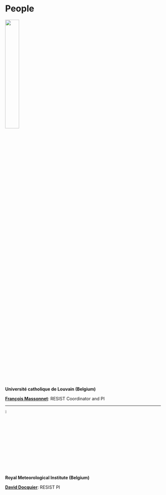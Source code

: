 # People

<img src="https://resist-impuls.github.io/docs/assets/logo_UCLouvain_format_jpg_RVB.jpg" height="30%" width="30%"> 

**Université catholique de Louvain (Belgium)**

[**François Massonnet**](https://www.elic.ucl.ac.be/modx/index.php?id=73): RESIST Coordinator and PI

-----

<img src="https://resist-impuls.github.io/docs/assets/logo_rmicolor.png" height="5%" width="5%"> 

**Royal Meteorological Institute (Belgium)**

[**David Docquier**](https://sites.google.com/view/daviddocquier): RESIST PI

